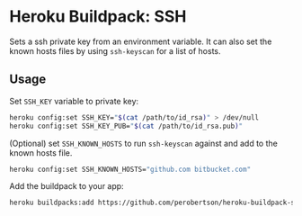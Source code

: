 # Heroku Buildpack: SSH
Sets a ssh private key from an environment variable. It can also set the known hosts files by using `ssh-keyscan` for a list of hosts.

## Usage
Set `SSH_KEY` variable to private key:

```bash
heroku config:set SSH_KEY="$(cat /path/to/id_rsa)" > /dev/null
heroku config:set SSH_KEY_PUB="$(cat /path/to/id_rsa.pub)"
```

(Optional) set `SSH_KNOWN_HOSTS` to run `ssh-keyscan` against and add to the known hosts file.

```bash
heroku config:set SSH_KNOWN_HOSTS="github.com bitbucket.com"
```

Add the buildpack to your app:
```bash
heroku buildpacks:add https://github.com/perobertson/heroku-buildpack-ssh
```
